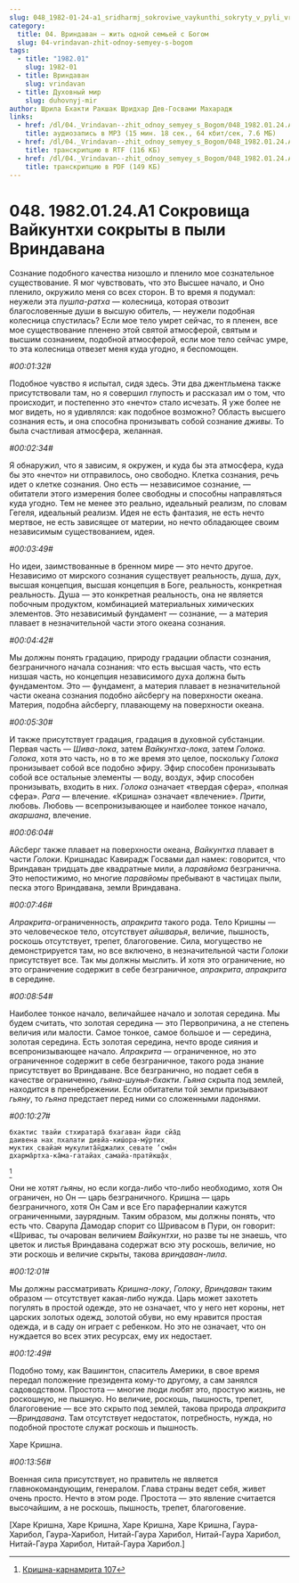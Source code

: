 ```yaml
---
slug: 048_1982-01-24-a1_sridharmj_sokroviwe_vaykunthi_sokryty_v_pyli_vrindavana
category:
  title: 04. Вриндаван — жить одной семьей с Богом
  slug: 04-vrindavan-zhit-odnoy-semyey-s-bogom
tags:
  - title: "1982.01"
    slug: 1982-01
  - title: Вриндаван
    slug: vrindavan
  - title: Духовный мир
    slug: duhovnyj-mir
author: Шрила Бхакти Ракшак Шридхар Дев-Госвами Махарадж
links:
  - href: /dl/04._Vrindavan--zhit_odnoy_semyey_s_Bogom/048_1982.01.24.A1_SridharMj_Sokroviwe_Vaykunthi_sokryty_v_pyli_Vrindavana.mp3
    title: аудиозапись в MP3 (15 мин. 18 сек., 64 кбит/сек, 7.6 МБ)
  - href: /dl/04._Vrindavan--zhit_odnoy_semyey_s_Bogom/048_1982.01.24.A1_SridharMj_Sokroviwe_Vaykunthi_sokryty_v_pyli_Vrindavana.rtf
    title: транскрипцию в RTF (116 КБ)
  - href: /dl/04._Vrindavan--zhit_odnoy_semyey_s_Bogom/048_1982.01.24.A1_SridharMj_Sokroviwe_Vaykunthi_sokryty_v_pyli_Vrindavana.pdf
    title: транскрипцию в PDF (149 КБ)
---
```


# 048. 1982.01.24.A1 Сокровища Вайкунтхи сокрыты в пыли Вриндавана

Сознание подобного качества низошло и пленило мое сознательное существование. Я мог чувствовать, что это Высшее начало, и Оно пленило, окружило меня со всех сторон. В то время я подумал: неужели эта *пушпа-ратха* — колесница, которая отвозит благословенные души в высшую обитель, — неужели подобная колесница спустилась? Если мое тело умрет сейчас, то я пленен, все мое существование пленено этой святой атмосферой, святым и высшим сознанием, подобной атмосферой, если мое тело сейчас умре, то эта колесница отвезет меня куда угодно, я беспомощен.

*#00:01:32#*

Подобное чувство я испытал, сидя здесь. Эти два джентльмена также присутствовали там, но я совершил глупость и рассказал им о том, что происходит, и постепенно это «нечто» стало исчезать. Я уже более не мог видеть, но я удивлялся: как подобное возможно? Область высшего сознания есть, и она способна пронизывать собой сознание *дживы*. То была счастливая атмосфера, желанная.

*#00:02:34#*

Я обнаружил, что я зависим, я окружен, и куда бы эта атмосфера, куда бы это «нечто» ни отправилось, оно свободно. Клетка сознания, речь идет о клетке сознания. Оно есть — независимое сознание, — обитатели этого измерения более свободны и способны направляться куда угодно. Тем не менее это реально, идеальный реализм, по словам Гегеля, идеальный реализм. Идея не есть фантазия, не есть нечто мертвое, не есть зависящее от материи, но нечто обладающее своим независимым существованием, идея.

*#00:03:49#*

Но идеи, заимствованные в бренном мире — это нечто другое. Независимо от мирского сознания существует реальность, душа, дух, высшая концепция, высшая концепция в Боге, реальность, конкретная реальность. Душа — это конкретная реальность, она не является побочным продуктом, комбинацией материальных химических элементов. Это независимый фундамент — сознание, — а материя плавает в незначительной части этого океана сознания.

*#00:04:42#*

Мы должны понять градацию, природу градации области сознания, безграничного начала сознания: что есть высшая часть, что есть низшая часть, но концепция независимого духа должна быть фундаментом. Это — фундамент, а материя плавает в незначительной части океана сознания подобно айсбергу на поверхности океана. Материя, подобна айсбергу, плавающему на поверхности океана.

*#00:05:30#*

И также присутствует градация, градация в духовной субстанции. Первая часть — *Шива-лока*, затем *Вайкунтха-лока*, затем *Голока*. *Голока*, хотя это часть, но в то же время это целое, поскольку *Голока* пронизывает собой все подобно эфиру. Эфир способен пронизывать собой все остальные элементы — воду, воздух, эфир способен пронизывать, входить в них. *Голока* означает «твердая сфера», «полная сфера». *Рага* — влечение. «Кришна» означает «влечение». *Прити*, любовь. Любовь — всепронизывающее и наиболее тонкое начало, *акаршана*, влечение.

*#00:06:04#*

Айсберг также плавает на поверхности океана, *Вайкунтха* плавает в части *Голоки*. Кришнадас Кавирадж Госвами дал намек: говорится, что Вриндаван тридцать две квадратные мили, а *паравйома* безгранична. Это непостижимо, но многие *паравйомы* пребывают в частицах пыли, песка этого Вриндавана, земли Вриндавана.

*#00:07:46#*

*Апракрита*-ограниченность, *апракрита* такого рода. Тело Кришны — это человеческое тело, отсутствует *айшварья*, величие, пышность, роскошь отсутствует, трепет, благоговение. Сила, могущество не демонстрируется там, но все включено, в незначительной части *Голоки* присутствует все. Так мы должны мыслить. И хотя это ограничение, но это ограничение содержит в себе безграничное, *апракрита*, *апракрита* в середине.

*#00:08:54#*

Наиболее тонкое начало, величайшее начало и золотая середина. Мы будем считать, что золотая середина — это Первопричина, а не степень величия или малости. Самое тонкое, самое большое и — середина, золотая середина. Есть золотая середина, нечто вроде сияния и всепронизывающее начало. *Апракрита* — ограниченное, но это ограниченное содержит в себе безграничное, такого рода знание присутствует во Вриндаване. Все безгранично, но подает себя в качестве ограниченно, *гьяна-шунья-бхакти*. *Гьяна* скрыта под землей, находится в пренебрежении. Если обитатели той земли призывают *гьяну*, то *гьяна* предстает перед ними со сложенными ладонями.

*#00:10:27#*

    бхактис твайи стхиратара̄ бхагаван йади сйа̄д
    даивена нах̣ пхалати дивйа-киш́ора-мӯртих̣
    муктих̣ свайам̇ мукулита̄н̃джалих̣ севате ’сма̄н
    дхарма̄ртха-ка̄ма-гатайах̣ самайа-пратӣкш̣а̄х̣
[^_ftn1]

Они не хотят *гьяны*, но если когда-либо что-либо необходимо, хотя Он ограничен, но Он — царь безграничного. Кришна — царь безграничного, хотя Он Сам и все Его параферналии кажутся ограниченными, заурядным. Таким образом, мы должны понять, что есть что. Сварупа Дамодар спорит со Шривасом в Пури, он говорит: «Шривас, ты очарован величием *Вайкунтхи*, но разве ты не знаешь, что цветок и листья Вриндавана содержат всю эту роскошь, величие, но эти роскошь и величие скрыты, такова *вриндаван-лила*.

*#00:12:01#*

Мы должны рассматривать *Кришна-локу*, *Голоку*, *Вриндаван* таким образом — отсутствует какая-либо нужда. Царь может захотеть погулять в простой одежде, это не означает, что у него нет короны, нет царских золотых одежд, золотой обуви, но ему нравится простая одежда, и в саду он играет с ребенком. Но это не означает, что он нуждается во всех этих ресурсах, ему их недостает.

*#00:12:49#*

Подобно тому, как Вашингтон, спаситель Америки, в свое время передал положение президента кому-то другому, а сам занялся садоводством. Простота — многие люди любят это, простую жизнь, не роскошную, не пышную. Но величие, роскошь, пышность, трепет, благоговение — все это скрыто под землей, такова природа *апракрита*—*Вриндавана*. Там отсутствует недостаток, потребность, нужда, но подобной простоте служат роскошь и пышность.

Харе Кришна.

*#00:13:56#*

Военная сила присутствует, но правитель не является главнокомандующим, генералом. Глава страны ведет себя, живет очень просто. Нечто в этом роде. Простота — это явление считается высочайшим, а не роскошь, пышность, трепет, благоговение.

[Харе Кришна, Харе Кришна, Харе Кришна, Харе Кришна, Гаура-Харибол, Гаура-Харибол, Нитай-Гаура Харибол, Нитай-Гаура Харибол, Нитай-Гаура Харибол, Нитай-Гаура Харибол.]



[^_ftn1]: [Кришна-карнамрита 107](../notes/krishna-karnamrita/krishna-karnamrita-107.md)
